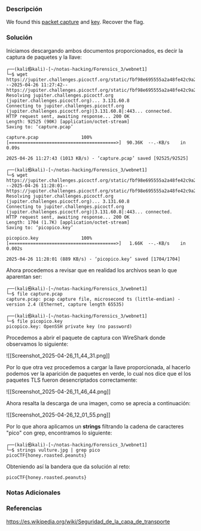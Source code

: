 ### Descripción
We found this [packet capture](https://jupiter.challenges.picoctf.org/static/fbf98e695555a2a48fe42c9a245de376/capture.pcap) and [key](https://jupiter.challenges.picoctf.org/static/fbf98e695555a2a48fe42c9a245de376/picopico.key). Recover the flag.
### Solución
Iniciamos descargando ambos documentos proporcionados, es decir la captura de paquetes y la llave:

```shell
┌──(kali㉿kali)-[~/notas-hacking/Forensics_3/webnet1]
└─$ wget https://jupiter.challenges.picoctf.org/static/fbf98e695555a2a48fe42c9a245de376/capture.pcap
--2025-04-26 11:27:42--  https://jupiter.challenges.picoctf.org/static/fbf98e695555a2a48fe42c9a245de376/capture.pcap
Resolving jupiter.challenges.picoctf.org (jupiter.challenges.picoctf.org)... 3.131.60.8
Connecting to jupiter.challenges.picoctf.org (jupiter.challenges.picoctf.org)|3.131.60.8|:443... connected.
HTTP request sent, awaiting response... 200 OK
Length: 92525 (90K) [application/octet-stream]
Saving to: ‘capture.pcap’

capture.pcap                100%[========================================>]  90.36K  --.-KB/s    in 0.09s   

2025-04-26 11:27:43 (1013 KB/s) - ‘capture.pcap’ saved [92525/92525]
```

```shell
┌──(kali㉿kali)-[~/notas-hacking/Forensics_3/webnet1]
└─$ wget https://jupiter.challenges.picoctf.org/static/fbf98e695555a2a48fe42c9a245de376/picopico.key
--2025-04-26 11:28:01--  https://jupiter.challenges.picoctf.org/static/fbf98e695555a2a48fe42c9a245de376/picopico.key
Resolving jupiter.challenges.picoctf.org (jupiter.challenges.picoctf.org)... 3.131.60.8
Connecting to jupiter.challenges.picoctf.org (jupiter.challenges.picoctf.org)|3.131.60.8|:443... connected.
HTTP request sent, awaiting response... 200 OK
Length: 1704 (1.7K) [application/octet-stream]
Saving to: ‘picopico.key’

picopico.key                100%[========================================>]   1.66K  --.-KB/s    in 0.002s  

2025-04-26 11:28:01 (889 KB/s) - ‘picopico.key’ saved [1704/1704]
```

Ahora procedemos a revisar que en realidad los archivos sean lo que aparentan ser:

```shell
┌──(kali㉿kali)-[~/notas-hacking/Forensics_3/webnet1]
└─$ file capture.pcap 
capture.pcap: pcap capture file, microsecond ts (little-endian) - version 2.4 (Ethernet, capture length 65535)

┌──(kali㉿kali)-[~/notas-hacking/Forensics_3/webnet1]
└─$ file picopico.key 
picopico.key: OpenSSH private key (no password)
```

Procedemos a abrir el paquete de captura con WireShark donde observamos lo siguiente:

![[Screenshot_2025-04-26_11_44_31.png]]

Por lo que otra vez procedemos a cargar la llave proporcionada, al hacerlo podemos ver la aparición de paquetes en verde, lo cual nos dice que el los paquetes TLS fueron desencriptados correctamente:

![[Screenshot_2025-04-26_11_46_44.png]]

Ahora resalta la descarga de una imagen, como se aprecia a continuación:

![[Screenshot_2025-04-26_12_01_55.png]]

Por lo que ahora aplicamos un **strings** filtrando la cadena de caracteres "pico" con grep, encontramos lo siguiente:

```shell
┌──(kali㉿kali)-[~/notas-hacking/Forensics_3/webnet1]
└─$ strings vulture.jpg | grep pico
picoCTF{honey.roasted.peanuts}
```

Obteniendo así la bandera que da solución al reto:

```
picoCTF{honey.roasted.peanuts}
```
### Notas Adicionales

### Referencias
https://es.wikipedia.org/wiki/Seguridad_de_la_capa_de_transporte
